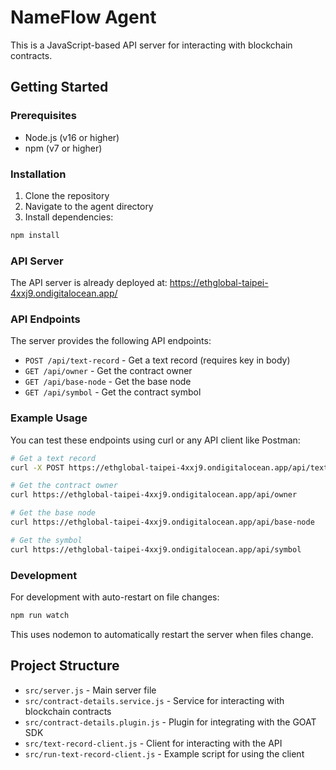 # NameFlow Agent

This is a JavaScript-based API server for interacting with blockchain contracts.

## Getting Started

### Prerequisites

- Node.js (v16 or higher)
- npm (v7 or higher)

### Installation

1. Clone the repository
2. Navigate to the agent directory
3. Install dependencies:

```bash
npm install
```

### API Server

The API server is already deployed at: https://ethglobal-taipei-4xxj9.ondigitalocean.app/

### API Endpoints

The server provides the following API endpoints:

- `POST /api/text-record` - Get a text record (requires key in body)
- `GET /api/owner` - Get the contract owner
- `GET /api/base-node` - Get the base node
- `GET /api/symbol` - Get the contract symbol

### Example Usage

You can test these endpoints using curl or any API client like Postman:

```bash
# Get a text record
curl -X POST https://ethglobal-taipei-4xxj9.ondigitalocean.app/api/text-record -H "Content-Type: application/json" -d '{"key":"description"}'

# Get the contract owner
curl https://ethglobal-taipei-4xxj9.ondigitalocean.app/api/owner

# Get the base node
curl https://ethglobal-taipei-4xxj9.ondigitalocean.app/api/base-node

# Get the symbol
curl https://ethglobal-taipei-4xxj9.ondigitalocean.app/api/symbol
```

### Development

For development with auto-restart on file changes:

```bash
npm run watch
```

This uses nodemon to automatically restart the server when files change.

## Project Structure

- `src/server.js` - Main server file
- `src/contract-details.service.js` - Service for interacting with blockchain contracts
- `src/contract-details.plugin.js` - Plugin for integrating with the GOAT SDK
- `src/text-record-client.js` - Client for interacting with the API
- `src/run-text-record-client.js` - Example script for using the client 